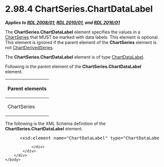 <html dir="LTR" xmlns:mshelp="http://msdn.microsoft.com/mshelp" xmlns:ddue="http://ddue.schemas.microsoft.com/authoring/2003/5" xmlns:xlink="http://www.w3.org/1999/xlink" xmlns:tool="http://www.microsoft.com/tooltip">
    <head>
        <meta http-equiv="Content-Type" content="text/html; CHARSET=utf-8"></meta>
        <meta name="save" content="history"></meta>
        <title>2.98.4 ChartSeries.ChartDataLabel</title>
        <xml>
            <mshelp:toctitle title="2.98.4 ChartSeries.ChartDataLabel"></mshelp:toctitle>
            <mshelp:rltitle title="[MS-RDL]: ChartSeries.ChartDataLabel"></mshelp:rltitle>
            <mshelp:keyword index="A" term="f8e6e0b4-da63-442a-99d3-1f07dea04fcd"></mshelp:keyword>
            <mshelp:attr name="DCSext.ContentType" value="open specification"></mshelp:attr>
            <mshelp:attr name="AssetID" value="f8e6e0b4-da63-442a-99d3-1f07dea04fcd"></mshelp:attr>
            <mshelp:attr name="TopicType" value="kbRef"></mshelp:attr>
            <mshelp:attr name="DCSext.Title" value="[MS-RDL]: ChartSeries.ChartDataLabel" />
        </xml>
    </head>
    <body>
        <div id="header">
            <h1 class="heading">2.98.4 ChartSeries.ChartDataLabel</h1>
        </div>
        <div id="mainSection">
            <div id="mainBody">
                <div id="allHistory" class="saveHistory"></div>
                <div id="sectionSection0" class="section" name="collapseableSection">
                    

<p><b><i>Applies to </i></b><a href="1e855f94-4617-47e4-b89e-0856c6cb420f.md"><b><i>RDL 2008/01</i></b></a><b><i>,
</i></b><a href="3428e690-a348-4ec7-8a6a-8efb42d2cdee.md"><b><i>RDL 2010/01</i></b></a><b><i>,
and </i></b><a href="52ce3983-2bfc-4e72-9359-42aaf5fe4509.md"><b><i>RDL 2016/01</i></b></a></p>

<p>The <b>ChartSeries.ChartDataLabel</b> element specifies the
values in a <a href="aee11573-3fcf-4365-938b-e6c8ceece6e1.md"><span>ChartSeries</span></a> that MUST
be marked with data labels. This element is optional. This element is ignored
if the parent element of the <b>ChartSeries</b> element is not <a href="1d639ad1-8e24-45ec-8dcb-8b6163780a36.md">ChartDerivedSeries</a>.</p>

<p>The <b>ChartSeries.ChartDataLabel</b> element is of type <a href="cb4e56a8-c079-4788-a576-cec2510f5b96.md">ChartDataLabel</a>.</p>

<p>Following is the parent element of the <b>ChartSeries.ChartDataLabel</b>
element.</p>

<table>
 <thead>
  <tr>
   <th>
   <p>Parent elements</p>
   </th>
  </tr>
 </thead>
 <tr>
  <td>
  <p>ChartSeries</p>
  </td>
 </tr>
</table>

<p>The following is the XML Schema definition of the <b>ChartSeries.ChartDataLabel</b>
element.</p>

<dl>
<dd>
<div><pre> &lt;xsd:element name=&quot;ChartDataLabel&quot; type=&quot;ChartDataLabelType&quot; minOccurs=&quot;0&quot; /&gt;
</pre></div>
</dd></dl>


                </div>
            </div>
        </div>
    </body>
</html>